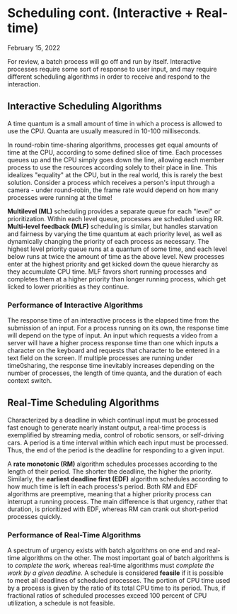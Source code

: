 # Scheduling cont. (Interactive + Real-time)
February 15, 2022

For review, a batch process will go off and run by itself. Interactive processes require some sort of response to user input, and may require different scheduling algorithms in order to receive and respond to the interaction.

## Interactive Scheduling Algorithms
A time quantum is a small amount of time in which a process is allowed to use the CPU. Quanta are usually measured in 10-100 milliseconds.

In round-robin time-sharing algorithms, processes get equal amounts of time at the CPU, according to some defined slice of time. Each processes queues up and the CPU simply goes down the line, allowing each member process to use the resources according solely to their place in line. This idealizes "equality" at the CPU, but in the real world, this is rarely the best solution. Consider a process which receives a person's input through a camera - under round-robin, the frame rate would depend on how many processes were running at the time!

**Multilevel (ML)** scheduling provides a separate queue for each "level" or prioritization. Within each level queue, processes are scheduled using RR. **Multi-level feedback (MLF)** scheduling is similar, but handles starvation and fairness by varying the time quantum at each priority level, as well as dynamically changing the priority of each process as necessary. The highest level priority queue runs at a quantum of some time, and each level below runs at twice the amount of time as the above level. New processes enter at the highest priority and get kicked down the queue hierarchy as they accumulate CPU time. MLF favors short running processes and completes them at a higher priority than longer running process, which get licked to lower priorities as they continue.

### Performance of Interactive Algorithms
The response time of an interactive process is the elapsed time from the submission of an input. For a process running on its own, the response time will depend on the type of input. An input which requests a video from a server will have a higher process response time than one which inputs a character on the keyboard and requests that character to be entered in a text field on the screen. If multiple processes are running under time0sharing, the response time inevitably increases depending on the number of processes, the length of time quanta, and the duration of each context switch.

## Real-Time Scheduling Algorithms
Characterized by a deadline in which continual input must be processed fast enough to generate nearly instant output, a real-time process is exemplified by streaming media, control of robotic sensors, or self-driving cars. A period is a time interval within which each input must be processed. Thus, the end of the period is the deadline for responding to a given input.

A **rate monotonic (RM)** algorithm schedules processes according to the length of their period. The shorter the deadline, the higher the priority. Similarly, the **earliest deadline first (EDF)** algorithm schedules according to how much time is left in each process's period. Both RM and EDF algorithms are preemptive, meaning that a higher priority process can interrupt a running process. The main difference is that urgency, rather that duration, is prioritized with EDF, whereas RM can crank out short-period processes quickly.

### Performance of Real-Time Algorithms
A spectrum of urgency exists with batch algorithms on one end and real-time algorithms on the other. The most important goal of batch algorithms is to *complete the work,* whereas real-time algorithms must *complete the work by a given deadline.* A schedule is considered **feasile** if it is possible to meet all deadlines of scheduled processes. The portion of CPU time used by a process is given by the ratio of its total CPU time to its period. Thus, if fractional ratios of scheduled processes exceed 100 percent of CPU utilization, a schedule is not feasible. 